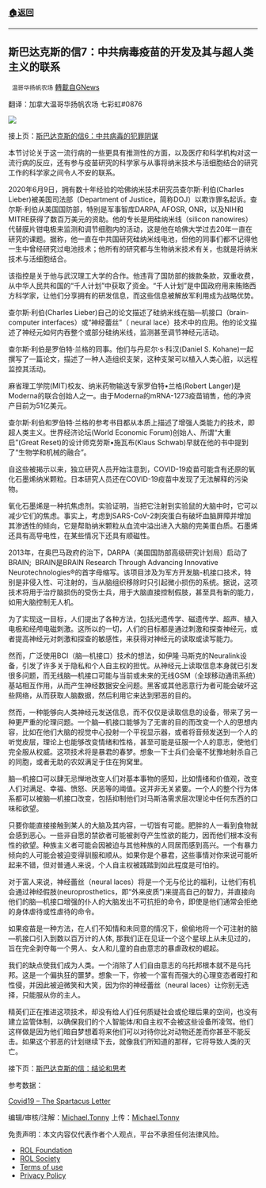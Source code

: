 ###  [:house:返回](README.md)
---


## 斯巴达克斯的信7：中共病毒疫苗的开发及其与超人类主义的联系
` 温哥华扬帆农场` [轉載自GNews](https://gnews.org/zh-hans/2620921/)

翻译：加拿大温哥华扬帆农场 七彩虹#0876
 
![](https://assets.gnews.org/wp-content/uploads/2022/05/Article-hero_1653759062.jpg)
 
接上页：[斯巴达克斯的信6：中共病毒的犯罪阴谋](https://gnews.org/zh-hans/2620908/)
 
本节讨论关于这一流行病的一些更具有推测性的方面，以及医疗和科学机构对这一流行病的反应，还有参与疫苗研究的科学家与从事将纳米技术与活细胞结合的研究工作的科学家之间令人不安的联系。
 
2020年6月9日，拥有数十年经验的哈佛纳米技术研究员查尔斯·利伯(Charles Lieber)被美国司法部（Department of Justice，简称DOJ）以欺诈罪名起诉。查尔斯·利伯从美国国防部，特别是军事智库DARPA, AFOSR, ONR，以及NIH和MITRE获得了数百万美元的资助。他的专长是用硅纳米线（silicon nanowires）代替膜片钳电极来监测和调节细胞内的活动，这是他在哈佛大学过去20年一直在研究的课题。据称，他一直在中共国研究硅纳米线电池，但他的同事们都不记得他一生中曾经研究过电池技术；他所有的研究都与生物纳米技术有关，也就是将纳米技术与活细胞结合。
 
该指控是关于他与武汉理工大学的合作。他违背了国防部的拨款条款，双重收费，从中华人民共和国的“千人计划”中获取了资金。“千人计划”是中国政府用来贿赂西方科学家，让他们分享拥有的研发信息，而这些信息被解放军利用成为战略优势。
 
查尔斯·利伯(Charles Lieber)自己的论文描述了硅纳米线在脑—机接口（brain-computer interfaces）或“神经蕾丝”（ neural lace）技术中的应用。他的论文描述了神经元如何内吞整个或部分硅纳米线，监测甚至调节神经元活动。
 
查尔斯·利伯是罗伯特·兰格的同事。他们与丹尼尔·s·科汉(Daniel S. Kohane)一起撰写了一篇论文，描述了一种人造组织支架，这种支架可以植入人类心脏，以远程监控其活动。
 
麻省理工学院(MIT)校友、纳米药物输送专家罗伯特•兰格(Robert Langer)是Moderna的联合创始人之一。由于Moderna的mRNA-1273疫苗销售，他的净资产目前为51亿美元。
 
查尔斯·利伯和罗伯特·兰格的参考书目都从本质上描述了增强人类能力的技术，即超人类主义。世界经济论坛(World Economic Forum)创始人、所谓“大重启”(Great Reset)的设计师克劳斯•施瓦布(Klaus Schwab)早就在他的书中提到了“生物学和机械的融合”。
 
自这些被揭示以来，独立研究人员开始注意到，COVID-19疫苗可能含有还原的氧化石墨烯纳米颗粒。日本研究人员还在COVID-19疫苗中发现了无法解释的污染物。
 
氧化石墨烯是一种抗焦虑剂。实验证明，当把它注射到实验鼠的大脑中时，它可以减少它们的焦虑。事实上，考虑到SARS-CoV-2刺突蛋白有破坏血脑屏障并增加其渗透性的倾向，它是帮助纳米颗粒从血流中溢出进入大脑的完美蛋白质。石墨烯还具有高导电性，在某些情况下还具有顺磁性。
 
2013年，在奥巴马政府的治下，DARPA（美国国防部高级研究计划局）启动了BRAIN;  BRAIN是BRAIN Research Through Advancing Innovative Neurotechnologies®的首字母缩写。该项目涉及为军方开发脑-机接口技术，特别是非侵入性、可注射的，当从脑组织移除时只引起微小损伤的系统。据说，这项技术将用于治疗脑损伤的受伤士兵，用于大脑直接控制假肢，甚至具有新的能力，如用大脑控制无人机。
 
为了实现这一目标，人们提出了各种方法，包括光遗传学、磁遗传学、超声、植入电极和经颅电磁刺激。这所以的一切，人们的目标都是通过刺激和探查神经元，或者提高神经元对刺激和探查的敏感性，来获得对神经元的读取或读写能力。
 
然而，广泛使用BCI（脑—机接口）技术的想法，如伊隆·马斯克的Neuralink设备，引发了许多关于隐私和个人自主权的担忧。从神经元上读取信息本身就已引发很多问题，而无线脑—机接口可能与当前或未来的无线GSM（全球移动通讯系统）基站相互作用，从而产生神经数据安全问题。黑客或其他恶意行为者可能会破坏这些网络，从而获取人脑数据，然后利用它来达到邪恶的目的。
 
然而，一种能够向人类神经元发送信息，而不仅仅是读取信息的设备，带来了另一种更严重的伦理问题。一个脑—机接口能够为了无害的目的而改变一个人的思想内容，比如在他们大脑的视觉中心投射一个平视显示器，或者将音频发送到一个人的听觉皮层，理论上也能够改变情绪和性格，甚至可能是征服一个人的意志，使他们完全服从权威。这项技术将是暴君的春梦。想象一下士兵们会毫不犹豫地射杀自己的同胞，或者无助的农奴满足于住在狗窝里。
 
脑—机接口可以肆无忌惮地改变人们对基本事物的感知，比如情绪和价值观，改变人们对满足、幸福、愤怒、厌恶等的阈值。这并非无关紧要。一个人的整个行为体系都可以被脑—机接口改变，包括抑制他们对马斯洛需求层次理论中任何东西的口味和欲望。
 
只要你能直接接触到某人的大脑及其内容，一切皆有可能。肥胖的人一看到食物就会感到恶心。一些非自愿的禁欲者可能被剥夺产生性欲的能力，因而他们根本没有性的欲望。种族主义者可能会因被迫与其他种族的人同居而感到高兴。一个有暴力倾向的人可能会被迫变得驯服和顺从。如果你是个暴君，这些事情对你来说可能听起来不错，但对普通人来说，个人自主权被践踏到如此程度是可怕的。
 
对于富人来说，神经蕾丝（neural laces）将是一个无与伦比的福利，让他们有机会通过神经假肢(neuroprosthetics，即“外来皮质”)来提高自己的智力，并直接向他们的脑—机接口增强的仆人的大脑发出不可抗拒的命令，即使是他们通常会拒绝的身体虐待或性虐待的命令。
 
如果疫苗是一种方法，在人们不知情和未同意的情况下，偷偷地将一个可注射的脑—机接口引入到数以百万计的人体, 那我们正在见证一个这个星球上从未见过的，旨在完全剥夺每一个男人、女人和儿童的自由意志的暴虐政权的崛起。
 
我们的缺点使我们成为人类。一个消除了人们自由意志的乌托邦根本就不是乌托邦。这是一个偏执狂的噩梦。想象一下，你被一个富有而强大的心理变态者殴打和性侵，并因此被迫微笑和大笑，因为你的神经蕾丝（neural laces）让你别无选择，只能服从你的主人。
 
精英们正在推进这项技术，却没有给人们任何质疑社会或伦理后果的空间，也没有建立监管体制，以确保我们的个人智能体/和自主权不会被这些设备所凌驾。他们这样做是因为他们暗自梦想着将来他们可以对待你比对动物还差而你甚至不能反击。如果这个邪恶的计划继续下去，就像我们所知道的那样，它将导致人类的灭亡。
 
接下页：[斯巴达克斯的信：结论和思考](https://gnews.org/zh-hans/2620932/)
 
参考数据：
 
[Covid19 – The Spartacus Letter](https://www.theautomaticearth.com/2021/09/spartacus/)
 
编辑/审核/注解：[Michael.Tonny](https://gnews.org/zh-hans/author/michaeltonny/) 上传：[Michael.Tonny](https://gnews.org/zh-hans/author/michaeltonny/)

免责声明：本文内容仅代表作者个人观点，平台不承担任何法律风险。
  
- [ROL Foundation](https://rolfoundation.org/)
- [ROL Society](https://rolsociety.org/)
- [Terms of use](https://gnews.org/terms-of-use-3/)
- [Privacy Policy](https://gnews.org/privacy-policy/)
